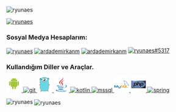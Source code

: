 <h3 align="center"></h3>

<p align="left"> <img src="https://komarev.com/ghpvc/?username=ryunaes&label=Profili%20G%C3%B6r%C3%BCnt%C3%BCleyenler&color=b4f500&style=plastic" alt="ryunaes" /> </p>

<p align="left"> <a href="https://github.com/ryo-ma/github-profile-trophy"><img src="https://github-profile-trophy.vercel.app/?username=ryunaes" alt="ryunaes" /></a> </p>

<h3 align="left">Sosyal Medya Hesaplarım:</h3>
<p align="left">
<a href="https://twitter.com/ryunaes" target="blank"><img align="center" src="https://raw.githubusercontent.com/rahuldkjain/github-profile-readme-generator/master/src/images/icons/Social/twitter.svg" alt="ryunaes" height="30" width="40" /></a>
<a href="https://fb.com/ardademirkanm" target="blank"><img align="center" src="https://raw.githubusercontent.com/rahuldkjain/github-profile-readme-generator/master/src/images/icons/Social/facebook.svg" alt="ardademirkanm" height="30" width="40" /></a>
<a href="https://instagram.com/ardademirkanm" target="blank"><img align="center" src="https://raw.githubusercontent.com/rahuldkjain/github-profile-readme-generator/master/src/images/icons/Social/instagram.svg" alt="ardademirkanm" height="30" width="40" /></a>
<a href="https://discordapp.com/users/619630929354162186" target="blank"><img aling="center" src="https://raw.githubusercontent.com/rahuldkjain/github-profile-readme-generator/master/src/images/icons/Social/discord.svg" alt="ryunaes#5317" height="30" width="40" /><a/>
</p>

<h3 align="left">Kullandığım Diller ve Araçlar.</h3>
<p align="left"> <a href="https://developer.android.com" target="_blank" rel="noreferrer"> <img src="https://raw.githubusercontent.com/devicons/devicon/master/icons/android/android-original-wordmark.svg" alt="android" width="40" height="40"/> </a> <a href="https://git-scm.com/" target="_blank" rel="noreferrer"> <img src="https://www.vectorlogo.zone/logos/git-scm/git-scm-icon.svg" alt="git" width="40" height="40"/> </a> <a href="https://golang.org" target="_blank" rel="noreferrer"> <img src="https://raw.githubusercontent.com/devicons/devicon/master/icons/go/go-original.svg" alt="go" width="40" height="40"/> </a> <a href="https://www.java.com" target="_blank" rel="noreferrer"> <img src="https://raw.githubusercontent.com/devicons/devicon/master/icons/java/java-original.svg" alt="java" width="40" height="40"/> </a> <a href="https://kotlinlang.org" target="_blank" rel="noreferrer"> <img src="https://www.vectorlogo.zone/logos/kotlinlang/kotlinlang-icon.svg" alt="kotlin" width="40" height="40"/> </a> <a href="https://www.microsoft.com/en-us/sql-server" target="_blank" rel="noreferrer"> <img src="https://www.svgrepo.com/show/303229/microsoft-sql-server-logo.svg" alt="mssql" width="40" height="40"/> </a> <a href="https://www.mysql.com/" target="_blank" rel="noreferrer"> <img src="https://raw.githubusercontent.com/devicons/devicon/master/icons/mysql/mysql-original-wordmark.svg" alt="mysql" width="40" height="40"/> </a> <a href="https://www.php.net" target="_blank" rel="noreferrer"> <img src="https://raw.githubusercontent.com/devicons/devicon/master/icons/php/php-original.svg" alt="php" width="40" height="40"/> </a> <a href="https://spring.io/" target="_blank" rel="noreferrer"> <img src="https://www.vectorlogo.zone/logos/springio/springio-icon.svg" alt="spring" width="40" height="40"/> </a> </p>

<p><img align="left" src="https://github-readme-stats.vercel.app/api/top-langs?username=ryunaes&show_icons=true&theme=radical&locale=tr&layout=compact" alt="ryunaes" /></p>

<p>&nbsp;<img align="center" src="https://github-readme-stats.vercel.app/api?username=ryunaes&show_icons=true&theme=radical&locale=tr" alt="ryunaes" /></p>

